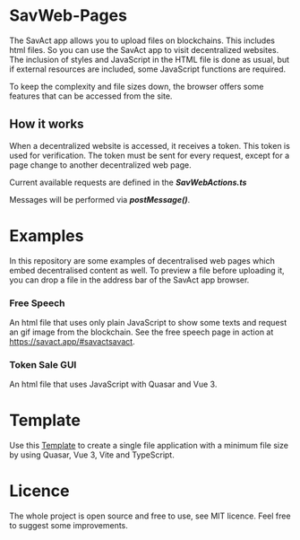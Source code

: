 # SavWeb-Pages

The SavAct app allows you to upload files on blockchains. This includes html files. So you can use the SavAct app to visit decentralized websites. The inclusion of styles and JavaScript in the HTML file is done as usual, but if external resources are included, some JavaScript functions are required.

To keep the complexity and file sizes down, the browser offers some features that can be accessed from the site.

## How it works

When a decentralized website is accessed, it receives a token. This token is used for verification. The token must be sent for every request, except for a page change to another decentralized web page.

Current available requests are defined in the **_SavWebActions.ts_**

Messages will be performed via **_postMessage()_**.

# Examples

In this repository are some examples of decentralised web pages which embed decentralised content as well. To preview a file before uploading it, you can drop a file in the address bar of the SavAct app browser.

### Free Speech

An html file that uses only plain JavaScript to show some texts and request an gif image from the blockchain.
See the free speech page in action at https://savact.app/#savactsavact.

### Token Sale GUI

An html file that uses JavaScript with Quasar and Vue 3.

# Template

Use this [Template](./.Template/) to create a single file application with a minimum file size by using Quasar, Vue 3, Vite and TypeScript.

# Licence

The whole project is open source and free to use, see MIT licence. Feel free to suggest some improvements.
